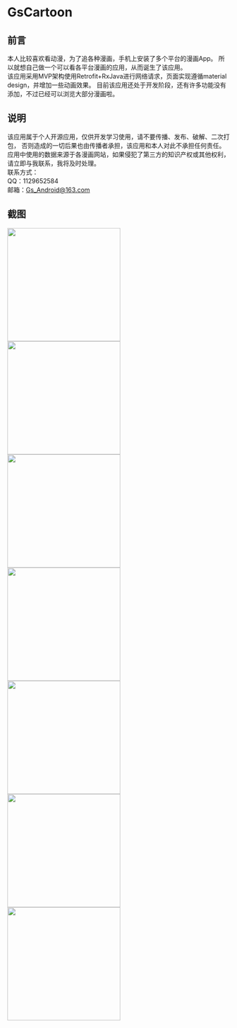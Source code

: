 # GsCartoon
## 前言
本人比较喜欢看动漫，为了追各种漫画，手机上安装了多个平台的漫画App。
所以就想自己做一个可以看各平台漫画的应用，从而诞生了该应用。<br/>
该应用采用MVP架构使用Retrofit+RxJava进行网络请求，页面实现遵循material design，并增加一些动画效果。
目前该应用还处于开发阶段，还有许多功能没有添加，不过已经可以浏览大部分漫画啦。
## 说明
该应用属于个人开源应用，仅供开发学习使用，请不要传播、发布、破解、二次打包，
否则造成的一切后果也由传播者承担，该应用和本人对此不承担任何责任。
应用中使用的数据来源于各漫画网站，如果侵犯了第三方的知识产权或其他权利，
请立即与我联系，我将及时处理。<br/>
联系方式： <br/>
QQ：1129652584 <br/>
邮箱：Gs_Android@163.com
## 截图
<img src="https://github.com/GsBu/GsCartoon/blob/master/Screenshots/4.jpg" width=256/>
<img src="https://github.com/GsBu/GsCartoon/blob/master/Screenshots/5.jpg" width=256/>
<img src="https://github.com/GsBu/GsCartoon/blob/master/Screenshots/6.jpg" width=256/>
<img src="https://github.com/GsBu/GsCartoon/blob/master/Screenshots/1.jpg" width=256/>
<img src="https://github.com/GsBu/GsCartoon/blob/master/Screenshots/7.jpg" width=256/>
<img src="https://github.com/GsBu/GsCartoon/blob/master/Screenshots/2.jpg" width=256/>
<img src="https://github.com/GsBu/GsCartoon/blob/master/Screenshots/3.jpg" width=256/>

